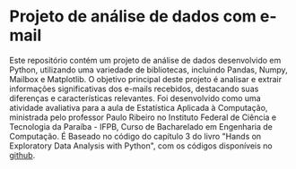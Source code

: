 # Projeto de análise de dados com e-mail
Este repositório contém um projeto de análise de dados desenvolvido em Python, utilizando uma variedade de bibliotecas, incluindo Pandas, Numpy, Mailbox e Matplotlib. O objetivo principal deste projeto é analisar e extrair informações significativas dos e-mails recebidos, destacando suas diferenças e características relevantes.
Foi desenvolvido como uma atividade avaliativa para a aula de Estatística Aplicada à Computação, ministrada pelo professor Paulo Ribeiro no Instituto Federal de Ciência e Tecnologia da Paraíba - IFPB, Curso de Bacharelado em Engenharia de Computação. É Baseado no código do capítulo 3 do livro "Hands on Exploratory Data Analysis with Python", com os códigos disponíveis no [github](https://github.com/PacktPublishing/Hands-on-Exploratory-Data-Analysis-with-Python).
